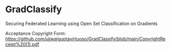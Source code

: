 # GradClassify
Securing Federated Learning using Open Set Classification on Gradients

Acceptance Copyright Form: https://github.com/ujjwalguptavirtuoso/GradClassify/blob/main/CopyrightReceipt%20(1).pdf
